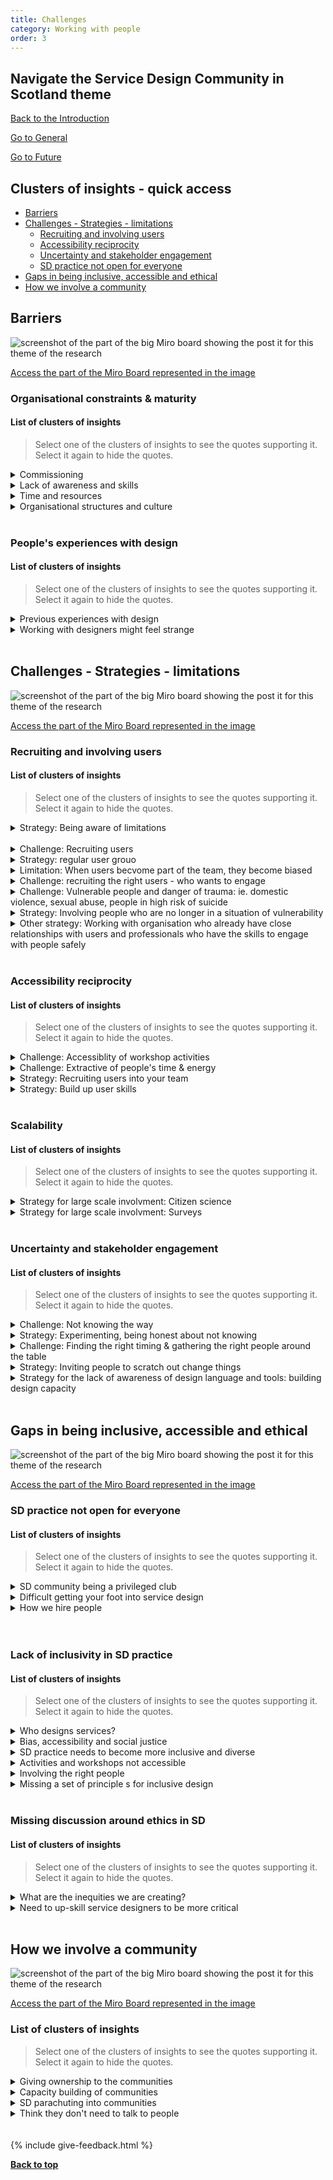 ```yaml
---
title: Challenges
category: Working with people
order: 3
---
```



<div class="item-nav">
<h2>Navigate the Service Design Community in Scotland theme</h2>
   <p><span><a href="/practitioner-stories/Working-with-people/intro">Back to the Introduction</a></span></p>
   <p><span><a href="/practitioner-stories/Working-with-people/general">Go to General</a></span></p>
   <p><span><a href="/practitioner-stories/Working-with-people/future">Go to Future</a></span></p>
</div>

<h2 class="top-line">Clusters of insights - quick access</h2>

- [Barriers](#barriers)
- [Challenges - Strategies - limitations](#challenges---strategies---limitations)
   - [Recruiting and involving users](#recruiting-and-involving-users)
   - [Accessibility reciprocity](#accessibility-reciprocity)
   - [Uncertainty and stakeholder engagement](#uncertainty-and-stakeholder-engagement)
   - [SD practice not open for everyone](#sd-practice-not-open-for-everyone)
- [Gaps in being inclusive, accessible and ethical](#gaps-in-being-inclusive-accessible-and-ethical)
- [How we involve a community](#how-we-involve-a-community)


<h2 class="top-line">Barriers</h2>

![screenshot of the part of the big Miro board showing the post it for this theme of the research](/practitioner-stories/images/working-with/working-with-chall1.png)
<p><a href="https://miro.com/app/board/o9J_ldOzA14=/?moveToWidget=3074457352333741115&cot=14" target="_blank">Access the part of the Miro Board represented in the image</a></p>

### Organisational constraints & maturity

#### List of clusters of insights

> Select one of the clusters of insights to see the quotes supporting it. Select it again to hide the quotes.

 <details>
 <summary>Commissioning</summary>
 <ul>
    <li>My starting point would always be: "how close can I get to having the user of this service on my team?" Those conversations are unlikely to get really far in something that is usually procured by a typical government framework for example</li>
    <li>I have had opportunities through certain projects to be very participatory. To date, it has always been through some unusual commissioning pathways, with characters who you would not have in projects like service design</li>
    <li>There is something about how commissioning happen or what's commissioned, or even the level of honestly the commissioners are willing to have about what they are actually trying to do</li>
    <li>[The] kind of mainstream typical commissioning pathway that I have been able to do research or service design projects  have typically be the less participatory opportunities.  The kind or  weird wonderful and unusual pathways that have come through personal relationships or through different funding pathway like charities, those have always been more participatory.</li>
 </ul>
 </details>
 <details>
 <summary>Lack of awareness and skills</summary>
 <ul>
    <li>Sometimes [public sector organisations] think they are doing it, but they are not. They are doing pretty much traditional consultation style and calling it research. And I mean, that’s fine, because that’s just you don’t know what you don’t know.</li>
    <li>In public services we're not always equipped to know what to do with that information</li>
 </ul>
 </details>
 <details>
 <summary>Time and resources</summary>
 <ul>
    <li>It can take a bit longer than normal, because you are taking them on the journey and they need to be part of it and maybe their time is limited, so you are kind working around that. Time is an issue. [...] Time is a huge thing in that people might want to be involved but don't have the time and you just have to work with what you can</li>
    <li>The time and cost of learning a new skill, people might need [to] up-skill to deploy service design. [...] When you ask people to do things like discovery and testing, if they have never done things like that before, I think the resource against that feels too overwhelming</li>
 </ul>
 </details>
 <details>
 <summary>Organisational structures and culture</summary>
 <ul>
    <li>Part of the reason is that at the moment it is a system that has cobbled together and grown together from a 100 year history</li>
    <li>Because of the way we have been operating for so long, very sort of paternalistic, and assuming that we are very needed and all these kind  of things but if something emerges showing that it's maybe not so true, I  don't know that we always know what to do?</li>
    <li>We’re still on the level of [user] and staff education. [We use} non-compliance when we talk about [users]. We have a long way to go</li>
 </ul>
 </details>
<br>

### People's experiences with design

#### List of clusters of insights

> Select one of the clusters of insights to see the quotes supporting it. Select it again to hide the quotes.

 <details>
 <summary>Previous experiences with design</summary>
 <ul>
    <li>When you start hearing the truth from people or something you didn't expect, it can be really jarring and unwelcome. So if teams have had an experience like that of service design, they might be apprehensive to continue or to do it again</li>
 </ul>
 </details>
 <details>
 <summary>Working with designers might feel strange</summary>
 <ul>
    <li>Possibly, if you are used to work with consultant who kind of go off and do stuff and then come back and present it, then working closely with them might seem a bit strange, so maybe it's different expectations as well</li>
 </ul>
 </details>
<br>
<h2 class="top-line">Challenges - Strategies - limitations</h2>

![screenshot of the part of the big Miro board showing the post it for this theme of the research](/practitioner-stories/images/working-with/working-with-chall2.png)
<p><a href="https://miro.com/app/board/o9J_ldOzA14=/?moveToWidget=3074457352333741124&cot=14" target="_blank">Access the part of the Miro Board represented in the image</a></p>

### Recruiting and involving users

#### List of clusters of insights

> Select one of the clusters of insights to see the quotes supporting it. Select it again to hide the quotes.
 <details>
 <summary>Strategy: Being aware of limitations</summary>
 <ul>
    <li>I guess you just have to drive the balance and being aware of the limitation of it. As you know, there is no perfect way of researching and there is always limitations to what you‘re doing. So, being aware of it helps</li>
 </ul>
 </details>
<br>
 <details>
 <summary>Challenge: Recruiting users</summary>
 <ul>
    <li>  We‘re reasonable lucky with that a lot of our users are internal and relatively easy to get. [...]  in theory it‘s easy for us to get our hands-on [users, but] it can actually be surprisingly difficult</li>
 </ul>
 </details>
 <details>
 <summary>Strategy: regular user grouo</summary>
 <ul>
    <li>[A regular] user group, kind of a focus group with the same people in it month after month after month. [...] I kind of used that group to test some things out in a face-to-face situation</li>
    <li>A user group is kind of appealing because you know they will turn up for example</li>
 </ul>
 </details>
 <details>
 <summary>Limitation: When users becvome part of the team, they become biased</summary>
 <ul>
    <li>I would prefer to get a fresh set of eyes as much as possible</li>
    <li>[Having a regular user group] is not a brilliant way of doing things. [...] I think the  project team understood why I said this. [...] By the second or third meeting they could see that [the users] had been so skewed by our own thinking, by previous activities. They were almost  already members of the team and some of them actually became members of the team</li>
 </ul>
 </details>
 <details>
 <summary>Challenge: recruiting the right users - who wants to engage</summary>
 <ul>
    <li>Some times when user-research and co-design is done, it’s always done with the... you know, if you do stuff with young children and young people, it always tends to be the good young people, or the over-researched young people, and I don’t always think we manage to reach the right people. So I think that’s a thing as well, and we’ve struggled with that</li>
    <li>Broadly speaking, what I‘ve noticed as well, and we don‘t fully understand this, but we‘re seeing it over and over again, is that we get a lot more female participants, we get more international [users] than Scottish [users], and we‘re not entirely sure what the reasons for that are</li>
    <li> You get different take ups from different [service areas]. I mean the way of reaching [research participants] is “find a friend in a [service area], who knows [users]”. You end up getting more participation from some [service areas] than others</li>
 </ul>
 </details>
 <details>
 <summary>Challenge: Vulnerable people and danger of trauma:  ie. domestic violence, sexual abuse, people in high risk of suicide</summary>
 <ul>
    <li>Engage with citizens’ safely</li>
    <li>Finding people that you are confident in their mental health to deal with questions that bring back traumatic experiences for them, or negative feelings</li>
 </ul>
 </details>
 <details>
 <summary>Strategy: Involving people who are no longer in a situation of vulnerability</summary>
 <ul>
    <li>[When recruiting and involving people who have been victims of some kind of abuse] They were survivors of what had happened to them, so you telling everything is in retrospect in terms of experiences, not about a modern right up-to-date story. When there is potential for trauma that can be quite difficult</li>
 </ul>
 </details>
 <details>
 <summary>Other strategy: Working with organisation who already have close relationships with users and professionals who have the skills to engage with people safely</summary>
 <ul>
    <li>Again the only way around it is by working with as many charity partners as possible</li>
    <li>[designing services for people in high risk of suicide], we couldn’t work with them. We had to work with professionals and practitioners to get their stories</li>
    <li> We just had to be really thoughtful about that process. The way we get around it is we partner with a lot of people [...] with organisations who already have these close relationships with people</li>
    <li> I partner up with people who have that outside relationship and use their skill sets to work with citizens. Which is great and quite a different thing for me. [...] I‘m sort of partnered with a brilliant talented person, who is able to take on board all of the responsibility of working well with citizens.</li>
    <li>We haven't reached the stage of working with citizens yet. During this research so far, I had to create the relationships with stakeholders to support me to engage with citizens’ safely</li>
 </ul>
 </details>
<br>

### Accessibility reciprocity

#### List of clusters of insights

> Select one of the clusters of insights to see the quotes supporting it. Select it again to hide the quotes.

 <details>
 <summary>Challenge: Accessiblity of workshop activities</summary>
 <ul>
    <li>There are massive challenges getting disabled people into a room, playing with post-it notes or whatever it happens to be. That is a big challenge</li>
 </ul>
 </details>
 <details>
 <summary>Challenge: Extractive of people's time & energy</summary>
 <ul>
    <li>[having the user of the service on the team] then they would be given a fair value exchange for their time, we will share credit with them, we will share maintenance with them there after</li>
    <li>[user-research and codesign] can be quite often quite extractive of people’s experiences and time and energy</li>
 </ul>
 </details>
 <details>
 <summary>Strategy: Recruiting users into your team</summary>
 <ul>
    <li>[through our regular user groups ] a handful of people became quite interested in the UX discipline and UCD approach. So there have been a handful of them who we recruited and joined the team as interns.</li>
 </ul>
 </details>
 <details>
 <summary>Strategy: Build up user skills</summary>
 <ul>
    <li>They have also got involved in helping with transcribing some of our interviews and we  also talked about getting some of them actually  conducting interviews as well. So, I was doing some coaching [...], so  they could start doing their own interviews themselves</li>
    <li>We run this programme to teach young people how to research and publish their own newspaper in response to like a question set by the local authority.  Instead of doing extractive research, you were empowering them to go and do their own research, and turn it into a NewsPaper. So we would teach them the skills to do that. So we taught them how to do stakeholder mapping, interviewing their friends, and so all round it was a really kind of collaborative value model, cause young people got skills and employability skills, and something to show. We got paid to run the process cause we were doing the research, and we also paid young people, and they got answers to the question they wanted to find out. That is a less extractive model that involving people. It’s much more about co-development</li>
 </ul>
 </details>
<br>

### Scalability

#### List of clusters of insights

> Select one of the clusters of insights to see the quotes supporting it. Select it again to hide the quotes.
 <details>
 <summary>Strategy for large scale involvment: Citizen science</summary>
 <ul>
    <li>Citizen science is a kind of co-design where you get masses and masses, you have a massive sample pool  of people giving you  data.  They are still codesigning with you because they're giving you insight into the right thing to design. As long as you test</li>
 </ul>
 </details>
 <details>
 <summary>Strategy for large scale involvment: Surveys</summary>
 <ul>
    <li>With the current survey and engagement, we inform the design and delivery of the operational services. We‘ve received so far about 22,000 responses. It‘s quite massive, extremely large scale. So, one of the largest things I‘ve ever worked on. If people are saying “oh, I‘m concerned that [..]”, then we would take all of them and feed them to local [services]. So, that they then could improve what they are doing the following week. I feel like it‘s definitely changing in a way we remote designing with people</li>
 </ul>
 </details>
<br>

### Uncertainty and stakeholder engagement

#### List of clusters of insights

> Select one of the clusters of insights to see the quotes supporting it. Select it again to hide the quotes.
 <details>
 <summary>Challenge: Not knowing the way</summary>
 <ul>
    <li> it was too difficult for us to work out how we were going to make sure we could do a kind of design cycle with a wide variety of people, with a wide variety of ability in the room. [We] designed up to a certain point, and then we took it from that point to a wide range of people and a design step further, so we tried our best to ensure that they were involved in that process</li>
 </ul>
 </details>
<details>
 <summary>Strategy: Experimenting, being honest about not knowing</summary>
 <ul>
    <li>We tried a few things out, we experimented. [...] We said to the participants: we've never done this before, we don't know if this is going to work, tell us if it doesn't, tell us how it might, we'll see if we can change it on the fly and we will see what we learn. People were open for that because we were honest and they were very very helpful and supportive in terms of how we managed to deliver the research and conduct the activities</li>
 </ul>
 </details>
 <details>
 <summary>Challenge: Finding the right timing & gathering the right people around the table</summary>
 <ul>
    <li>The blocker might be the timing, but also maybe the right stakeholders are not in the room in the first place or the project might be too complicated, there might be  too many moving parts</li>
 </ul>
 </details>
 <details>
 <summary>Strategy: Inviting people to scratch out change things</summary>
 <ul>
    <li>And invite people in to add comments. I try to stress that it‘s not finished. But that  it‘s also not pressured, that it is ok for people to come in and to scratch things out or change wording or say that this has to happen  before this bit. So actually, making things as movable as possible as  well. So, I avoid printing things out until a much later date. I like to  work on bits of moveable paper because I find it helps people feel that  they can get involved in it.</li>
 </ul>
 </details>
 <details>
 <summary>Strategy for the lack of awareness of design language and tools: building design capacity</summary>
 <ul>
    <li>We've sent myself and 5 different managers on a service design training to upskill, to lift the bar across [the organisation] in terms of the tools and methods that were available to everyone, the language that people like me were using, and make it more readily accessible.  By doing that, [...] we were able to lift the kind of baseline. Designers like myself and [...] various people across the organisation could then work with people in a much easier way because they knew the language, they new the tools. You would still need to facilitate. You know the tools and methods, and workshops  are not always the starting point. You need to do meticulous planning, and think who the right people are for each project before you start together. But the fact that everyone knows the language now and everyone knows why we are doing things, why service design or design thinking as an approach is going to be beneficial in the long run, I think it's a really good starting point. Sending  managers on the training was really helpful</li>
 </ul>
 </details>
<br>

<h2 class="top-line">Gaps in being inclusive, accessible and ethical</h2>

![screenshot of the part of the big Miro board showing the post it for this theme of the research](/practitioner-stories/images/working-with/working-with-chall3.png)
<p><a href="https://miro.com/app/board/o9J_ldOzA14=/?moveToWidget=3074457352333736100&cot=14" target="_blank">Access the part of the Miro Board represented in the image</a></p>

### SD practice not open for everyone

#### List of clusters of insights

> Select one of the clusters of insights to see the quotes supporting it. Select it again to hide the quotes.
 <details>
 <summary>SD community being a privileged club</summary>
 <ul>
    <li>It could feel like a members-only-club</li>
    <li>And being aware that we‘re so white and privileged that‘s just the service design community. So, who else is developing this?  It almost seems like I’ve worked in a massive design bubble. And then I speak with people and they say yeah design is such a big bubble</li>
 </ul>
 </details>
 <details>
 <summary>Difficult getting your foot into service design</summary>
 <ul>
    <li>I can see how it can feel difficult for people, who can see its value but not knowing where to start. I feel like that‘s a question that is asked quite a lot. Like how do I begin doing this? If I would start with one tool or if I would introduce this to my team, how would I go about doing that?</li>
 </ul>
 </details>
 <details>
 <summary>How we hire people</summary>
 <ul>
    <li>I think we‘ve got work to do in terms of how we hire people for design positions. Our design groups and teams have a very similar look and background and level of privilege. So, I think we‘ve got work to do to diversify that. Especially people like myself, who are working in the public sector, need to produce services for our population, so we can do that best by including people within the teams, who are representatives of that population. And I don’t think we‘re quite doing that yet. So, that‘s another area I would like to work into</li>
 </ul>
 </details>
<br>

<br>

### Lack of inclusivity in SD practice

#### List of clusters of insights

> Select one of the clusters of insights to see the quotes supporting it. Select it again to hide the quotes.
 <details>
 <summary>Who designs services?</summary>
 <ul>
    <li>I think there are barriers in terms of how people perceive themselves to be a person, who designs services. And how that can be part of your role if not the whole of your role. I think that would be an exciting thing to explore</li>
 </ul>
 </details>
 <details>
 <summary>Bias, accessibility and social justice</summary>
 <ul>
    <li>I am really interested in that complexity around bias and inequity, social justice in a service design space, and specially in the public and third sectors. And we don’t yet have the... at least not in the... like the SAtSD, doesn’t catch on that. Because it can’t, it’s not at that level of conversation yet</li>
    <li>Yeah that so flipping that around [what accessiblity bring to SD] probably the answer is: not enough? but where I would like to be doing more, where I would like to see an opportunity is for more of that thinking around diverse needs, trying to encourage and support and understanding what the experience of disabled people and people with health conditions is, so what's their lived experience and how do you ensure that this is considered as part of your design process even if you can't get them into the room</li>
 </ul>
 </details>
 <details>
 <summary>SD practice needs to become more inclusive and diverse</summary>
 <ul>
    <li>Yes we need [service design] skills, but going back to my point, you should have lots of different people in the team. And you know, service design, I don’t find it as inclusive to like user research sometimes. They should be intermingled in with everything</li>
    <li>What about booking a holiday, someone who uses a screen reader, can they do that? what do you mean? Can a colleague who uses a screen reader book a holiday? oh I don't know I haven't a clue... hmm ok fine, so why are we not thinking about those kinds of things as well? Now to be fair, we are [thinking about it] to an extent, but whether or not we have the knowledge in the right places is a different matter</li>
 </ul>
 </details>
 <details>
 <summary>Activities and workshops not accessible</summary>
 <ul>
    <li>There are massive challenges getting disabled people into a room, playing with post it notes or whatever it happens to be, that is a big challenge, so yeah, being able to provide answers and support and understanding to help that, to ease that, that's where I would see I can make a difference</li>
 </ul>
 </details>
 <details>
 <summary>Involving the right people</summary>
 <ul>
    <li>Where it‘s in fact, we know that those are the interesting people, the ones that do try out and do a bit of it while still doing their full-time job which is like answering the phones to citizens. They are the people, that are going to know what the service needs to be</li>
 </ul>
 </details>
 <details>
 <summary>Missing a set of principle s for inclusive design</summary>
 <ul>
    <li>We would need to somewhere say: these are our principles of inclusive design, this is what we mean when we are saying inclusive design. And there are a variety of principles and models around inclusive design on the intra-web, in many cases, it's probably not a case of writing from scratch, more like grabbing one, sticking a saltire on it and saying this is how we think about inclusive design. We might adapt it slightly, but  there is something in there that we need to talk about. Now inclusive design, there are lots of ways to think about that, I know that [...] is kind of involved in projects which are looking at inclusive methodologies, and there is a bit of high level piece on inclusive design but it's just  how are articulating that and how clear it is, what were doing in that place. I don't know that we are doing that great yet</li>
    <li>Inclusive design, designing in an inclusive manner. I think the challenge with that is that we haven't got a define model on how we are doing that or how we might approach that, everybody is winging it, now all the service designers I know are fine at that , they think about diverse needs, they think about it in diverse ways and they're open to trying out new things and that's exactly what you need but in terms of a kind of consistent... a set of principles around service design we don't necessarily articulate it that well, or pull that together in a way that all the designers might be thinking or pulling in the same direction</li>
 </ul>
 </details>
<br>

### Missing discussion around ethics in SD

#### List of clusters of insights

> Select one of the clusters of insights to see the quotes supporting it. Select it again to hide the quotes.
 <details>
 <summary>What are the inequities we are creating?</summary>
 <ul>
    <li>There is a lot of talk about Design Thinking being the master's tool. It's been created by certain people for certain people really. What is it that we are hard coding by replicating some kind of practice for example? What are the inequities that we are creating and reinforcing in the things that we are designing because we haven't thought about the origins of it or we haven't thought about our own team bias? These conversations can be directly applied even though they are not about a technical development. Because these ideas have come from somewhere, and we are using them. So what is in this thing that I'm using that was developed by these people that might be excluding these people and how can I modify that to be more accessible, to be more inclusive?</li>
    <li> The Design Justice Network is a global network looking at social justice within design, and how designers can be aware of the decisions that they are making especially around reinforcing power structure or inequity.</li>
 </ul>
 </details>
 <details>
 <summary>Need to up-skill service designers to be more critical</summary>
 <ul>
    <li>There’s a huge upskilling need across the community to really think critically about the processes and to be aware of.... You know, we talk about designing for good and there is this kind of real optimistic positive energy around changing the world. And that is really positive, but it needs to be grounded in reality</li>
 </ul>
 </details>
<br>

<h2 class="top-line">How we involve a community</h2>

![screenshot of the part of the big Miro board showing the post it for this theme of the research](/practitioner-stories/images/working-with/working-with-chall4.png)
<p><a href="https://miro.com/app/board/o9J_ldOzA14=/?moveToWidget=3074457352333736096&cot=14" target="_blank">Access the part of the Miro Board represented in the image</a></p>

### List of clusters of insights

> Select one of the clusters of insights to see the quotes supporting it. Select it again to hide the quotes.
 <details>
 <summary>Giving ownership to the communities</summary>
 <ul>
    <li>We've got a community empowerment act, and I think it is that thing. I was at a community council for a project, and I asked the question: "who gets to keep the bits and pieces once it's don?", and they said, "oh, you know, it's 'the plan', so that would be the council?". So that's my thing. Community should be the client, and I think the resource to get that. I think the power corrupts the thing. When you see the rhetoric on the health side as well,  there is lots of stories on how the lack of control on one's life is the greatest issue, so.. it's a long game, I think patience is the key,  patience and persistence as I used to say to folks, you know, community is not going away, communities will shift and change, the new generation is more open minded to things, its more about management structure, easing that power. There is an opportunity to really make a leap rather than incremental</li>
 </ul>
 </details>
 <details>
 <summary>Capacity building of communities</summary>
 <ul>
    <li>The community retains a lot of that information, that research as well. So they can then use it to build an understanding of their place and what they want to do. There is a lack of that. It seems to be held by others, and you need to make either an FOI request, you never know who to ask, or it's in different spaces. So I think now a common good knowledge bank for core information that will  help the community, if they want to do something they can tap into that, and  use that information, even if it's just a contact base or just previous stuff, it's your starting point to sort of build on</li>
 </ul>
 </details>
<details>
 <summary>SD parachuting into communities</summary>
 <ul>
    <li>It just seemed very weighted on the side of the design team and the organisation that was commissioning the research or the design; and that is still a huge gap. I don't know of any team - and especially public services - where there are a lot of discussions going on about the inclusivity or not of what we do. Because of the way we do it and the way we approach communities and citizens, the way we organise these relationships - where we should have been nurturing relationships with people this whole time, we haven't been. So what does it feel like to parachute in XYZ communities and do your cute research workshop? So these conversations were not happening, it was so obvious to me when I got in the SD space. I don't know that I would have that experience in previous roles that are community based or even more community led or more participatory. That still a huge thing for me</li>
 </ul>
 </details>
<details>
 <summary>Think they don't need to talk to people</summary>
 <ul>
    <li>Assuming that you know stuff and don't need to talk to people, which I know, is the opposite of service design ethos but I do think that occasionally you come across people that may be are kind of comfortable with skipping over the user part of things</li>
 </ul>
 </details>
<br><br>
{% include give-feedback.html %}

<p><a href="#"><strong>Back to top</strong></a></p>

<!--

<a href="" target="_blank"></a>

-->